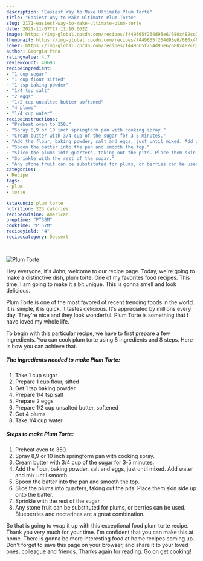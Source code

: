 ```yaml
---
description: "Easiest Way to Make Ultimate Plum Torte"
title: "Easiest Way to Make Ultimate Plum Torte"
slug: 2171-easiest-way-to-make-ultimate-plum-torte
date: 2021-11-07T17:11:10.062Z
image: https://img-global.cpcdn.com/recipes/f449665f264d95e6/680x482cq70/plum-torte-recipe-main-photo.jpg
thumbnail: https://img-global.cpcdn.com/recipes/f449665f264d95e6/680x482cq70/plum-torte-recipe-main-photo.jpg
cover: https://img-global.cpcdn.com/recipes/f449665f264d95e6/680x482cq70/plum-torte-recipe-main-photo.jpg
author: Georgia Pena
ratingvalue: 4.7
reviewcount: 40693
recipeingredient:
- "1 cup sugar"
- "1 cup flour sifted"
- "1 tsp baking powder"
- "1/4 tsp salt"
- "2 eggs"
- "1/2 cup unsalted butter softened"
- "4 plums"
- "1/4 cup water"
recipeinstructions:
- "Preheat oven to 350."
- "Spray 8,9 or 10 inch springform pan with cooking spray."
- "Cream butter with 3/4 cup of the sugar for 3-5 minutes."
- "Add the flour, baking powder, salt and eggs, just until mixed. Add water and mix until smooth."
- "Spoon the batter into the pan and smooth the top."
- "Slice the plums into quarters, taking out the pits. Place them skin side up onto the batter."
- "Sprinkle with the rest of the sugar."
- "Any stone fruit can be substituted for plums, or berries can be used. Blueberries and nectarines are a great combination."
categories:
- Recipe
tags:
- plum
- torte

katakunci: plum torte 
nutrition: 223 calories
recipecuisine: American
preptime: "PT38M"
cooktime: "PT57M"
recipeyield: "4"
recipecategory: Dessert

---
```



![Plum Torte](https://img-global.cpcdn.com/recipes/f449665f264d95e6/680x482cq70/plum-torte-recipe-main-photo.jpg)

Hey everyone, it's John, welcome to our recipe page. Today, we're going to make a distinctive dish, plum torte. One of my favorites food recipes. This time, I am going to make it a bit unique. This is gonna smell and look delicious.

Plum Torte is one of the most favored of recent trending foods in the world. It is simple, it is quick, it tastes delicious. It's appreciated by millions every day. They're nice and they look wonderful. Plum Torte is something that I have loved my whole life.




To begin with this particular recipe, we have to first prepare a few ingredients. You can cook plum torte using 8 ingredients and 8 steps. Here is how you can achieve that.

<!--inarticleads1-->

##### The ingredients needed to make Plum Torte:

1. Take 1 cup sugar
1. Prepare 1 cup flour, sifted
1. Get 1 tsp baking powder
1. Prepare 1/4 tsp salt
1. Prepare 2 eggs
1. Prepare 1/2 cup unsalted butter, softened
1. Get 4 plums
1. Take 1/4 cup water




<!--inarticleads2-->

##### Steps to make Plum Torte:

1. Preheat oven to 350.
1. Spray 8,9 or 10 inch springform pan with cooking spray.
1. Cream butter with 3/4 cup of the sugar for 3-5 minutes.
1. Add the flour, baking powder, salt and eggs, just until mixed. Add water and mix until smooth.
1. Spoon the batter into the pan and smooth the top.
1. Slice the plums into quarters, taking out the pits. Place them skin side up onto the batter.
1. Sprinkle with the rest of the sugar.
1. Any stone fruit can be substituted for plums, or berries can be used. Blueberries and nectarines are a great combination.




So that is going to wrap it up with this exceptional food plum torte recipe. Thank you very much for your time. I'm confident that you can make this at home. There is gonna be more interesting food at home recipes coming up. Don't forget to save this page on your browser, and share it to your loved ones, colleague and friends. Thanks again for reading. Go on get cooking!
